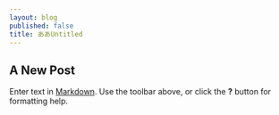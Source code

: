 ```yaml
---
layout: blog
published: false
title: ああUntitled
---
```


## A New Post

Enter text in [Markdown](http://daringfireball.net/projects/markdown/). Use the toolbar above, or click the **?** button for formatting help.
